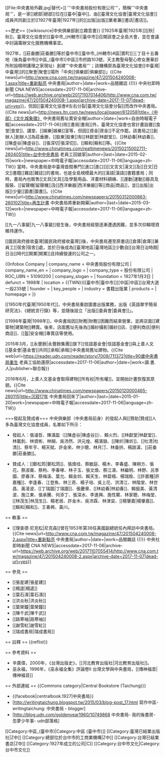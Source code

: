 [[File:中央書局外觀.jpg|替代=]]
'''中央書局股份有限公司'''，簡稱'''中央書局'''，是一家[[總部|總部]]位在[[臺中|臺中]]、由[[臺灣文化協會|臺灣文化協會]]成員共同創立於[[1927年臺灣|1927年]]的[[出版|出版]]業者兼[[書店|書店]]。

==歷史==
{{wikisource|中央俱樂部創立趣意書}}
[[1925年臺灣|1925年]][[秋|秋]]，臺灣文化協會於[[臺中市_(州轄市)|臺中市]]召開該會之全島大會，並在會議中討論籌辦文化服務機構事宜。

1927年，[[莊垂勝|莊垂勝]]等於臺中市[[臺中市_(州轄市)#區|寶町]]三丁目十五番地（後為臺中市[[中區_(臺中市)|中區]]市府路103號，天主教聖母聖心修女惠華診所附設曉明護理之家現址）創建'''中央書局'''；該機構原為臺灣文化協會[[中臺灣|中臺灣]]的[[聚會|聚會]]場所「中央[[俱樂部|俱樂部]]」<ref>{{Cite news|url=http://www.cna.com.tw/magazine/47/201504240008-1.aspx|title=重新點亮 中央書局|author=|date=|work=品閱雜誌 {{!}} 中央社即時新聞 CNA NEWS|accessdate=2017-11-06|archive-url=https://web.archive.org/web/20171107014406/http://www.cna.com.tw/magazine/47/201504240008-1.aspx|archive-date=2017-11-07|dead-url=yes}}</ref>，但因[[臺灣文化協會#左右分裂|臺灣文化協會分裂]]而改作中央書局。<ref name=":0">{{Cite news|url=http://news.ltn.com.tw/news/local/paper/612058|title=〈中部〉《文化城象徵》 中央書局舊址賣安全帽|author=|date=|work=自由時報電子報|accessdate=2017-11-06}}</ref>除[[書局|書局]]外，臺灣文化協會也曾計畫設置[[食堂|食堂]]、講堂、[[娛樂|娛樂]]室等，但因[[資金|資金]]不足作罷。該書局之[[創辦人|創辦人]]為莊垂勝，[[股東|股東]]有[[林獻堂|林獻堂]]、[[林幼春|林幼春]]、[[陳虛谷|陳虛谷]]、[[張深切|張深切]]、[[賴和|賴和]]等。<ref>{{Cite news|url=http://www.chinatimes.com/realtimenews/20150215002711-260405|title=台中中央書局 老員工回娘家|author=|last=|date=2015-02-15|work=|newspaper=中時電子報|accessdate=2017-11-06|language=zh-TW}}</ref> 當時，中央書局是中臺灣首間專門[[進口|進口]][[文言文|漢文]]及[[日文|日文]]書籍[[雜誌|雜誌]]的書局，也是全島規模最大的[[漢語|漢語]]書籍書局；同時，書局內也販售[[文具|文具]]及學藝用品、洋畫材料額緣、[[運動|運動]]器具及服裝、[[留聲機|留聲機]]及[[西洋樂器|西洋樂器]]等[[商品|商品]]，並[[出版|出版]]少量[[圖書|圖書]]。<ref>{{Cite news|url=http://www.chinatimes.com/newspapers/20150312000863-260102|title=再生計畫 中央書局將重新開幕|author=|last=|date=2015-03-12|work=|newspaper=中時電子報|accessdate=2017-11-06|language=zh-TW}}</ref>

[[九一八事變|九一八事變]]發生後，中央書局經營逐漸遭遇困難，並多次仰賴增資維持運作。

[[國民政府接收臺灣|國民政府接收臺灣]]後，中央書局遷至原書店[[倉庫|倉庫]]兼員工[[宿舍|宿舍]]處，並於日後成為[[臺灣地區|臺灣地區]]少數自[[台灣日治時期|日治]]時代[[開業|開業]]且持續營運的公司之一。

{{Infobox Company 
| company_name = 中央書局股份有限公司
| company_name_en = 
| company_logo = 
| company_type = 股份有限公司
| ROC_UBN =  51090200 
| company_slogan = 
| foundation = 1927年1月3日
| defunct = 1998年
| location = {{TWN}}[[臺中市|臺中市]][[中區|中區]]台灣大道一段235號
| founder = 
| key_people = 
| industry = 書籍出版業
| products = 
| homepage = 
}}

[[1950年代臺灣|1950年代]]，中央書局重啟圖書出版業務，出版《英語單字簡易研究法》、《總統言行錄》等，並隨後設立「出版[[委員會|委員會]]」。

[[1998年臺灣|1998年]]，中央書局因[[財務|財務]]困難而結束營業，並將店面[[建築物|建築物]]轉賣。後來，店面舊址先後為[[婚紗攝影|婚紗]]店、[[便利商店|便利商店]]、[[盔|安全帽]]專賣店等使用。<ref name=":0" />

2015年3月，[[永豐餘|永豐餘集團]]旗下[[信誼基金會|信誼基金會]]與上善人文[[基金會|基金會]]共同[[承租|承租]]中央書局舊址建物。<ref>{{Cite web|url=https://reader.udn.com/reader/story/7009/711372|title=90歲中央書局重生 老員工協助還原|accessdate=2017-11-06|author=|date=|work=讀.書.人|publisher=聯合報}}</ref>

2016年6月，上善人文基金會取得建物[[所有权|所有權]]，並開始計畫恢復其原貌。<ref>{{Cite news|url=http://www.chinatimes.com/newspapers/20150120000465-260115|title=沉寂17年 中央書局回來了|author=|last=|date=2015-01-20|work=|newspaper=中時電子報|accessdate=2017-11-06|language=zh-TW}}</ref>

===發起及贊成者===
中央俱樂部（中央書局前身）的發起人與[[贊助|贊成]]人多為臺灣文化協會成員，名單如下所示：
* 發起人：張濬哲、陳滿盈（[[陳虛谷|陳虛谷]]）、賴火烈、[[林獻堂|林獻堂]]、林載釗、林資彬、林糊、吳沛然、洪元煌、楊濱嶽、[[陳炘|陳炘]]、[[杜清|杜清]]、蔡年亨、楊天賦、許金來、林少聰、林月汀、林垂拱、楊路漢、[[莊垂勝|莊垂勝]]。

* 贊成人：[[鄭松筠|鄭松筠]]、張煥珪、蔡敏庭、楊木、李春盛、陳朔方、張花、蔡淑崙、蔡枸、李春哮、林子玉、張文煥、蔡江濤、林繼明、林野、呂季園、廖春洋、蔡梅溪、葉允、賴金圳、賴天生、林碧梧、楊瑞銓、[[許嘉種|許嘉種]]、李逢春、江登魚、林三奇、楊子培、吳上花、洪清江、林階堂、林世昌、黃凌波、[[丁瑞圖|丁瑞圖]]、張慶章、[[林幼春|林幼春]]、賴振美、黃清波、施江東、張承騰、何添丁、張深水、李進興、施性鰲、林家聰、林梅堂、[[林茂生|林茂生]]、楊老居、許金木、吳沛霖、林津梁、[[楊肇嘉|楊肇嘉]]、[[賴和|賴和]]、王春興、黃川。

== 軼事 ==
* [[理查德·尼克松|尼克森]]曾在1953年第36任美國副總統任內拜訪中央書局。<ref>{{Cite news|url=http://www.cna.com.tw/magazine/47/201504240008-2.aspx|title=重新點亮 中央書局|author=|date=|work=品閱雜誌 {{!}} 中央社即時新聞 CNA NEWS|accessdate=2017-11-06|archive-url=https://web.archive.org/web/20171107055414/http://www.cna.com.tw/magazine/47/201504240008-2.aspx|archive-date=2017-11-07|dead-url=yes}}</ref>

== 參見 ==
* [[張星建|張星建]]
* [[楊逵|楊逵]]
* [[葉石濤|葉石濤]]
* [[洪炎秋|洪炎秋]]
* [[葉榮鐘|葉榮鐘]]
* [[陳千武|陳千武]]
* [[路寒袖|路寒袖]]
* [[謝雪紅|謝雪紅]]
* [[瑞成書局|瑞成書局]]

== 註釋 ==
{{reflist}}

== 參考資料 ==
* 辛廣偉，2000年，《台灣出版史》，[[河北教育出版社|河北教育出版社]]。
* 巫永福，1996年，《巫永福全集》評論卷Ⅱ 台灣文學與中央書局，[[傳神福音|傳神福音]]

== 外部連結 ==
{{Commons category|Central Bookstore (Taichung)}}
* {{facebook|centralbook.1927|中央書局}}
* [http://writingtaichung.blogspot.tw/2015/03/blog-post_17.html 寫作中區-writingtaichung: 中央書局 - blogger]
* [http://blog.udn.com/goldenyear1960/10749868 中央書局- 我的後書房- 忽夢少年事- udn部落格]

[[Category:中區_(臺中市)|Category:中區 (臺中市)]]
[[Category:臺灣已結業出版社|Z中]]
[[Category:總部位於台中市的工商業機構|Z中]]
[[Category:台灣已結業書店|Z中]]
[[Category:1927年成立的公司|C]]
[[Category:台中市文化|Category:台中市文化]]